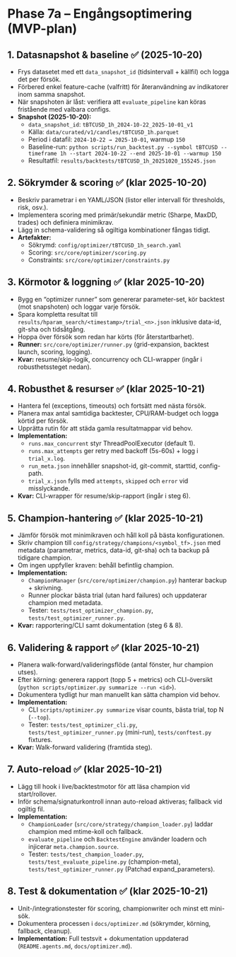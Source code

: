 # Phase 7a – Engångsoptimering (MVP-plan)

## 1. Datasnapshot & baseline ✅ (2025-10-20)
- Frys datasetet med ett `data_snapshot_id` (tidsintervall + källfil) och logga det per försök.
- Förbered enkel feature-cache (valfritt) för återanvändning av indikatorer inom samma snapshot.
- När snapshoten är låst: verifiera att `evaluate_pipeline` kan köras fristående med valbara configs.
- **Snapshot (2025-10-20):**
  - `data_snapshot_id`: `tBTCUSD_1h_2024-10-22_2025-10-01_v1`
  - Källa: `data/curated/v1/candles/tBTCUSD_1h.parquet`
  - Period i datafil: `2024-10-22 → 2025-10-01`, warmup `150`
  - Baseline-run: `python scripts/run_backtest.py --symbol tBTCUSD --timeframe 1h --start 2024-10-22 --end 2025-10-01 --warmup 150`
  - Resultatfil: `results/backtests/tBTCUSD_1h_20251020_155245.json`

## 2. Sökrymder & scoring ✅ (klar 2025-10-20)
- Beskriv parametrar i en YAML/JSON (listor eller intervall för thresholds, risk, osv.).
- Implementera scoring med primär/sekundär metric (Sharpe, MaxDD, trades) och definiera minimikrav.
- Lägg in schema-validering så ogiltiga kombinationer fångas tidigt.
- **Artefakter:**
  - Sökrymd: `config/optimizer/tBTCUSD_1h_search.yaml`
  - Scoring: `src/core/optimizer/scoring.py`
  - Constraints: `src/core/optimizer/constraints.py`

## 3. Körmotor & loggning ✅ (klar 2025-10-20)
- Bygg en “optimizer runner” som genererar parameter-set, kör backtest (mot snapshoten) och loggar varje försök.
- Spara kompletta resultat till `results/hparam_search/<timestamp>/trial_<n>.json` inklusive data-id, git-sha och tidsåtgång.
- Hoppa över försök som redan har körts (för återstartbarhet).
- **Runner:** `src/core/optimizer/runner.py` (grid-expansion, backtest launch, scoring, logging).
- **Kvar:** resume/skip-logik, concurrency och CLI-wrapper (ingår i robusthetssteget nedan).

## 4. Robusthet & resurser ✅ (klar 2025-10-21)
- Hantera fel (exceptions, timeouts) och fortsätt med nästa försök.
- Planera max antal samtidiga backtester, CPU/RAM-budget och logga körtid per försök.
- Upprätta rutin för att städa gamla resultatmappar vid behov.
- **Implementation:**
  - `runs.max_concurrent` styr ThreadPoolExecutor (default 1).
  - `runs.max_attempts` ger retry med backoff (5s-60s) + logg i `trial_x.log`.
  - `run_meta.json` innehåller snapshot-id, git-commit, starttid, config-path.
  - `trial_x.json` fylls med `attempts`, `skipped` och `error` vid misslyckande.
- **Kvar:** CLI-wrapper för resume/skip-rapport (ingår i steg 6).

## 5. Champion-hantering ✅ (klar 2025-10-21)
- Jämför försök mot minimikraven och håll koll på bästa konfigurationen.
- Skriv champion till `config/strategy/champions/<symbol_tf>.json` med metadata (parametrar, metrics, data-id, git-sha) och ta backup på tidigare champion.
- Om ingen uppfyller kraven: behåll befintlig champion.
- **Implementation:**
  - `ChampionManager` (`src/core/optimizer/champion.py`) hanterar backup + skrivning.
  - Runner plockar bästa trial (utan hard failures) och uppdaterar champion med metadata.
  - Tester: `tests/test_optimizer_champion.py`, `tests/test_optimizer_runner.py`.
- **Kvar:** rapportering/CLI samt dokumentation (steg 6 & 8).

## 6. Validering & rapport ✅ (klar 2025-10-21)
- Planera walk-forward/valideringsflöde (antal fönster, hur champion utses).
- Efter körning: generera rapport (topp 5 + metrics) och CLI-översikt (`python scripts/optimizer.py summarize --run <id>`).
- Dokumentera tydligt hur man manuellt kan sätta champion vid behov.
- **Implementation:**
  - CLI `scripts/optimizer.py summarize` visar counts, bästa trial, top N (`--top`).
  - Tester: `tests/test_optimizer_cli.py`, `tests/test_optimizer_runner.py` (mini-run), `tests/conftest.py` fixtures.
- **Kvar:** Walk-forward validering (framtida steg).

## 7. Auto-reload ✅ (klar 2025-10-21)
- Lägg till hook i live/backtestmotor för att läsa champion vid start/rollover.
- Inför schema/signaturkontroll innan auto-reload aktiveras; fallback vid ogiltig fil.
- **Implementation:**
  - `ChampionLoader` (`src/core/strategy/champion_loader.py`) laddar champion med mtime-koll och fallback.
  - `evaluate_pipeline` och `BacktestEngine` använder loadern och injicerar `meta.champion.source`.
  - Tester: `tests/test_champion_loader.py`, `tests/test_evaluate_pipeline.py` (champion-meta), `tests/test_optimizer_runner.py` (Patchad expand_parameters).

## 8. Test & dokumentation ✅ (klar 2025-10-21)
- Unit-/integrationstester för scoring, championwriter och minst ett mini-sök.
- Dokumentera processen i `docs/optimizer.md` (sökrymder, körning, fallback, cleanup).
- **Implementation:** Full testsvit + dokumentation uppdaterad (`README.agents.md`, `docs/optimizer.md`).


